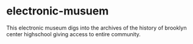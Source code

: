 # electronic-musuem
This electronic museum digs into the archives of the history of brooklyn center highschool giving access to entire community. 
